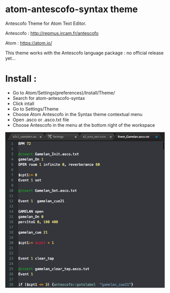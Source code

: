 # atom-antescofo-syntax theme

Antescofo Theme for Atom Text Editor.

Antescofo : http://repmus.ircam.fr/antescofo

Atom : https://atom.io/


This theme works with the Antescofo language package : no official release yet...

# Install : 

- Go to Atom/Settings(preferences)/Install/Theme/  
- Search for atom-antescofo-syntax
- Click intall
- Go to Settings/Theme
- Choose Atom Antescofo in the Syntax theme contextual menu
- Open .asco or .asco.txt file
- Choose Antescofo in the menu at the bottom right of the workspace

![A screenshot of your theme](https://github.com/nadirB/atom-antescofo-syntax/blob/master/atom-screen-caps.png)
